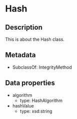 # Hash

## Description

This is about the Hash class.

## Metadata

- SubclassOf: IntegrityMethod

## Data properties

- algorithm
  - type: HashAlgorithm
- hashValue
  - type: xsd:string

